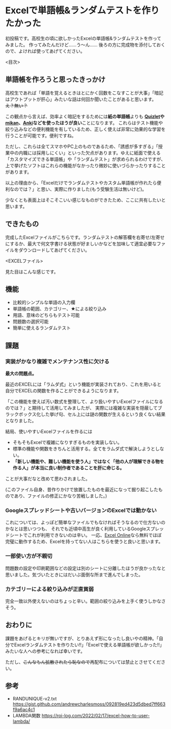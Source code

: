 # Excelで単語帳&ランダムテストを作りたかった

初投稿です。高校生の頃に欲しかったExcelの単語帳&ランダムテストを作ってみました。
作ってみたんだけど……う～ん……
後ろの方に完成物を添付しておくので、よければ使ってあげてください。

<目次>

## 単語帳を作ろうと思ったきっかけ

高校生であれば「単語を覚えるときはとにかく回数をこなすことが大事」「暗記はアウトプットが肝心」みたいな話は何回か聞いたことがあると思います。
~~え？無い？~~

この観点から言えば、効率よく暗記をするためには**紙の単語帳**よりも
**[Quizlet](https://quizlet.com/jp)や[mikan](https://mikan.link/)、[Anki](https://apps.ankiweb.net/)などを使ったほうが良い**ことになります。
これらはテスト機能や絞り込みなどの便利機能を有しているため、正しく使えば非常に効果的な学習を行うことが可能です。便利ですね。

ただし、これらは全てスマホやPC上のものであるため、「誘惑が多すぎる」「授業中の内職には採用しにくい」といった欠点があります。ゆえに紙面で使える「カスタマイズできる単語帳」や「ランダムテスト」が求められるわけですが、上で挙げたソフトはこれらの機能がなかったり微妙に使いづらかったりすることがあります。

以上の理由から、「Excelだけでランダムテストやカスタム単語帳が作れたら便利なのでは？」と思い、実際に作りました(もう受験生活は無いけど)。

少なくとも表面上はそこそこいい感じなものができたため、ここに共有したいと思います。

## できたもの

完成したExcelファイルがこちらです。ランダムテストの解答欄を右寄せ/左寄せにするか、最大で何文字書ける状態が好ましいかなどを加味して適宜必要なファイルをダウンロードしてあげてください。

<EXCELファイル>

見た目はこんな感じです。

<R-Small>
<R-Large>
<R-Kanji>

## 機能

- 比較的シンプルな単語の入力欄
- 単語帳の範囲、カテゴリー、★による絞り込み
- 用語、意味のどちらもテスト可能
- 問題数の選択可能
- 簡単に使えるランダムテスト

## 課題

### 実装がかなり複雑でメンテナンス性に欠ける

**最大の問題点。**

最近のEXCELには「ラムダ式」という機能が実装されており、これを用いると自分でEXCELの関数を作ることができるようになります。

「この機能を使えば汚い数式を整理して、より扱いやすいExcelファイルになるのでは？」と期待して活用してみましたが、
実際には複雑な実装を隠蔽してブラックボックス化した挙げ句、セル上には謎の関数が生えるという良くない結果となりました。

結局、使いやすいExcelファイルを作るには

- そもそもExcelで複雑になりすぎるものを実装しない。
- 標準の機能や関数をきちんと活用する。全てをラムダ式で解決しようとしない。
- **「新しい機能や、難しい機能を使う人」ではなく「他の人が理解できる物を作る人」が本当に良い制作者であることを肝に命じる。**

ことが大事だなと改めて思わされました。

(このファイル自身、昔作りかけで放置したものを最近になって掘り起こしたものであり、ファイルの修正にかなり苦戦しました。)

### Googleスプレッドシートや古いバージョンのExcelでは動かない

これについては、よっぽど簡単なファイルでもなければそうなるので仕方ないのかなとは思いつつも、
それでも近頃中高生が良く利用しているGoogleスプレッドシートでこれが利用できないのは辛い。
一応、[Excel Online](https://www.microsoft.com/ja-jp/microsoft-365/excel)なら無料でほぼ完璧に動作するため、Excelを持ってない人はこちらを使うと良いと思います。

### 一部使い方が不親切

問題数の設定や印刷範囲などの設定は別のシートに分離したほうが良かったなと思いました。気づいたときにはだいぶ面倒な所まで進んでしまった。

### カテゴリーによる絞り込みが正直貧弱

完全一致以外使えないのはちょっと辛い。範囲の絞り込みを上手く使うしかなさそう。

## おわりに

課題をあげるとキリが無いですが、とりあえず形になったし良いやの精神。「自分でExcelランダムテストを作りたい!!」「Excelで使える単語帳が欲しかった!!」みたいな人への参考になれば幸いです。

ただし、~~こんなもん拡散されたら恥なので~~再配布については禁止とさせてください。

## 参考

- RANDUNIQUE-v2.txt <https://gist.github.com/andrewcharlesmoss/092819ed423d5dbed7ff663f9a6ac4c1>
- LAMBDA関数 <https://roi-log.com/2022/02/17/excel-how-to-user-lambda/>
